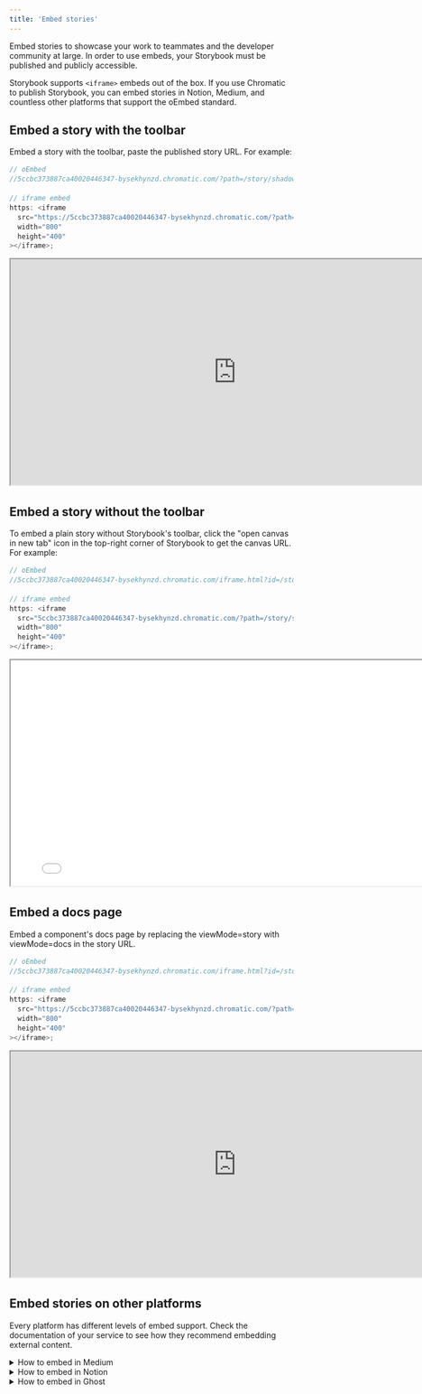```yaml
---
title: 'Embed stories'
---
```


Embed stories to showcase your work to teammates and the developer community at large. In order to use embeds, your Storybook must be published and publicly accessible.

Storybook supports `<iframe>` embeds out of the box. If you use Chromatic to publish Storybook, you can embed stories in Notion, Medium, and countless other platforms that support the oEmbed standard.

## Embed a story with the toolbar

Embed a story with the toolbar, paste the published story URL. For example:

```js
// oEmbed
//5ccbc373887ca40020446347-bysekhynzd.chromatic.com/?path=/story/shadowboxcta--default

// iframe embed
https: <iframe
  src="https://5ccbc373887ca40020446347-bysekhynzd.chromatic.com/?path=/story/shadowboxcta--default&full=1&shortcuts=false&singleStory=true"
  width="800"
  height="400"
></iframe>;
```

<iframe src="https://5ccbc373887ca40020446347-bysekhynzd.chromatic.com/?path=/story/shadowboxcta--default&full=1&shortcuts=false&singleStory=true" width="800" height="400"></iframe>

## Embed a story without the toolbar

To embed a plain story without Storybook's toolbar, click the "open canvas in new tab" icon in the top-right corner of Storybook to get the canvas URL. For example:

```js
// oEmbed
//5ccbc373887ca40020446347-bysekhynzd.chromatic.com/iframe.html?id=/story/shadowboxcta--default&viewMode=story

// iframe embed
https: <iframe
  src="5ccbc373887ca40020446347-bysekhynzd.chromatic.com/?path=/story/shadowboxcta--default&viewMode=story&shortcuts=false&singleStory=true"
  width="800"
  height="400"
></iframe>;
```

<iframe src="5ccbc373887ca40020446347-bysekhynzd.chromatic.com/?path=/story/shadowboxcta--default&viewMode=story&shortcuts=false&singleStory=true" width="800" height="400"></iframe>

## Embed a docs page

Embed a component's docs page by replacing the viewMode=story with viewMode=docs in the story URL.

```js
// oEmbed
//5ccbc373887ca40020446347-bysekhynzd.chromatic.com/iframe.html?id=/story/shadowboxcta--default&viewMode=docs

// iframe embed
https: <iframe
  src="https://5ccbc373887ca40020446347-bysekhynzd.chromatic.com/?path=/story/shadowboxcta--default&viewMode=docs&shortcuts=false&singleStory=true"
  width="800"
  height="400"
></iframe>;
```

<iframe src="https://5ccbc373887ca40020446347-bysekhynzd.chromatic.com/?path=/story/shadowboxcta--default&viewMode=docs&shortcuts=false&singleStory=true" width="800" height="400"></iframe>

## Embed stories on other platforms

Every platform has different levels of embed support. Check the documentation of your service to see how they recommend embedding external content.

<details>

<summary>How to embed in Medium</summary>

Paste the Storybook URL into your Medium article, then press Enter. The embed will automatically resize to fit the story's height.

While editing an article, Medium renders all embeds non-interactive. Once your article is published, it will become interactive. [Preview a demo on Medium](https://medium.com/@ghengeveld/embedding-storybook-on-medium-ce8a280c03ad).

![Embed Medium](./embed-medium.gif)

</details>

<details>

<summary>How to embed in Notion</summary>

In your Notion document, type /embed, press Enter, and paste the story URL as the embed link. You can resize the embed as necessary.

![Embed Notion](./embed-notion.png)

</details>

<details>

<summary>How to embed in Ghost</summary>

Type /html in your Ghost post, press Enter and paste the iframe URL. You can resize the embed via the width and height properties as required.

![Embed Ghost](./embed-ghost.png)

</details>
